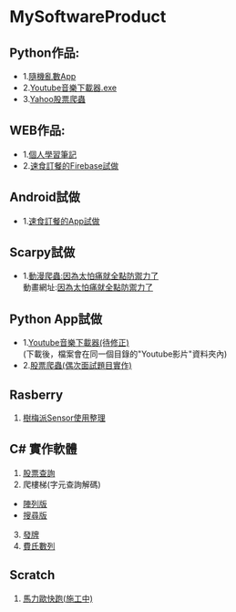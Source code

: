 # MySoftwareProduct
## Python作品:
 * 1.[隨機亂數App](https://github.com/JJDing-Louis/MySoftwareProduct/tree/master/Python)
 * 2.[Youtube音樂下載器.exe](https://github.com/JJDing-Louis/MySoftwareProduct/tree/master/Python)
 * 3.[Yahoo股票爬蟲](https://github.com/JJDing-Louis/Stock_Scrapy)
## WEB作品:
 * 1.[個人學習筆記](https://jjding-louis.github.io/)
 * 2.[速食訂餐的Firebase試做](https://jjnetnewapp.web.app/)
## Android試做
 * 1.[速食訂餐的App試做](https://github.com/JJDing-Louis/Personal-Work-Space/tree/master/Android%20App%20Project/FastFood)
## Scarpy試做
 * 1.[動漫爬蟲:因為太怕痛就全點防禦力了](https://github.com/JJDing-Louis/Personal-Work-Space/tree/master/Python%20Software%20Project/Web%20Scrapy/Animation%20scrapy)   
 動畫網址:[因為太怕痛就全點防禦力了](http://www.99kubo.tv/vod-read-id-146080.html)
## Python App試做
* 1.[Youtube音樂下載器(待修正)](https://github.com/JJDing-Louis/Youtube-Download-Project)   
(下載後，檔案會在同一個目錄的"Youtube影片"資料夾內)
* 2.[股票爬蟲(偶次面試題目實作)](https://github.com/JJDing-Louis/Stock_Scrapy)

## Rasberry 
1. [樹梅派Sensor使用整理](https://github.com/JJDing-Louis/raseberry-sensor-package)

## C# 實作軟體
1. [股票查詢](https://github.com/JJDing-Louis/Stock_Analysis-)
2. 爬樓梯(字元查詢解碼)
- [陣列版](https://github.com/JJDing-Louis/stair_char_practice)
- [搜尋版](https://github.com/JJDing-Louis/stair_char_practice_searching_Mode)

3. [發牌](https://github.com/JJDing-Louis/RandomCard)
4. [費氏數列](https://github.com/JJDing-Louis/Fibonacci_series_practice)

## Scratch
1. [馬力歐快跑(施工中)](https://scratch.mit.edu/projects/554009468)

